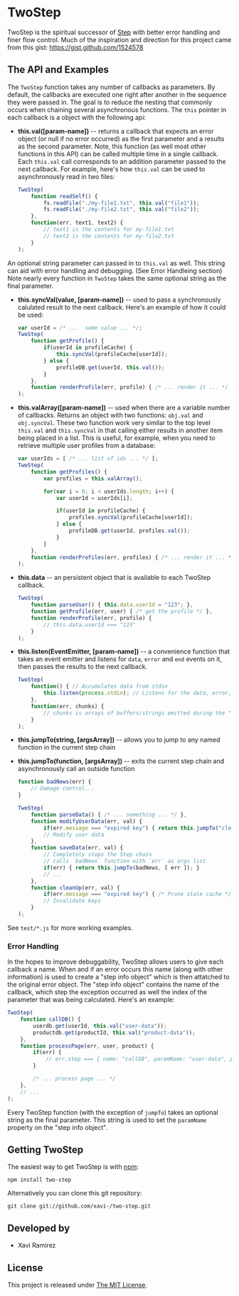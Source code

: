 # TwoStep

TwoStep is the spiritual successor of [Step](https://github.com/creationix/step) with better error handling and finer flow control.  Much of the inspiration and direction for this project came from this gist: https://gist.github.com/1524578

## The API and Examples

The `TwoStep` function takes any number of callbacks as parameters.  By default, the callbacks are executed one right after another in the sequence they were passed in.  The goal is to reduce the nesting that commonly occurs when chaining several asynchronous functions.  The `this` pointer in each callback is a object with the following api:

- **this.val([param-name])** -- returns a callback that expects an error object (or null if no error occurred) as the first parameter and a results as the second parameter.  Note, this function (as well most other functions in this API) can be called multiple time in a single callback.  Each `this.val` call corresponds to an addition parameter passed to the next callback.  For example, here's how `this.val` can be used to asynchronously read in two files:

	```javascript
	TwoStep(
		function readSelf() {
			fs.readFile("./my-file1.txt", this.val("file1"));
			fs.readFile("./my-file2.txt", this.val("file2"));
		},
		function(err, text1, text2) {
			// text1 is the contents for my-file1.txt
			// text2 is the contents for my-file2.txt
		}
	);
	```
An optional string parameter can passed in to `this.val` as well.  This string can aid with error handling and debugging. (See Error Handleing section)  Note nearly every function in `TwoStep` takes the same optional string as the final parameter.
- **this.syncVal(value, [param-name])** -- used to pass a synchronously calulated result to the next callback.  Here's an example of how it could be used:

	```javascript
	var userId = /* ...  some value ... */;
	TwoStep(
		function getProfile() {
			if(userId in profileCache) {
				this.syncVal(profileCache[userId]);
			} else {
				profileDB.get(userId, this.val());
			}
		},
		function renderProfile(err, profile) { /* ... render it ... */ }
	);
	```
- **this.valArray([param-name])** -- used when there are a variable number of callbacks.  Returns an object with two functions: `obj.val` and `obj.syncVal`.  These two function work very similar to the top level `this.val` and `this.syncVal` in that calling either results in another item being placed in a list.  This is useful, for example, when you need to retrieve multiple user profiles from a database:

	```javascript
	var userIds = [ /* ... list of ids ... */ ];
	TwoStep(
		function getProfiles() {
			var profiles = this.valArray();

			for(var i = 0; i < userIds.length; i++) {
				var userId = userIds[i];

				if(userId in profileCache) {
					profiles.syncVal(profileCache[userId]);
				} else {
					profileDB.get(userId, profiles.val());
				}
			}
		},
		function renderProfiles(err, profiles) { /* ... render it ... */ }
	);
	```
- **this.data** -- an persistent object that is available to each TwoStep callback.

	```javascript
	TwoStep(
		function parseUser() { this.data.userId = "123"; },
		function getProfile(err, user) { /* get the profile */ },
		function renderProfile(err, profile) {
			// this.data.userId === "123"
		}
	);
	```
- **this.listen(EventEmitter, [param-name])** -- a convenience function that takes an event emitter and listens for `data`, `error` and `end` events on it, then passes the results to the next callback.

	```javascript
	TwoStep(
		function() { // Accumulates data from stdin
			this.listen(process.stdin); // Listens for the data, error, end events
		},
		function(err, chunks) {
			// chunks is arrays of buffers/strings emitted during the "data" event
		}
	);
	```
- **this.jumpTo(string, [argsArray])** -- allows you to jump to any named function in the current step chain
- **this.jumpTo(function, [argsArray])** -- exits the current step chain and asynchronously call an outside function

	```javascript
	function badNews(err) {
		// Damage control...
	}

	TwoStep(
		function parseData() { /* ... something ... */ },
		function modifyUserData(err, val) {
			if(err.message === "expired key") { return this.jumpTo("cleanup", [ err ]); }
			// Modify user data
		},
		function saveData(err, val) {
			// Completely stops the Step chain
			// calls `badNews` function with `err` as args list
			if(err) { return this.jumpTo(badNews, [ err ]); }
			// ...
		},
		function cleanUp(err, val) {
			if(err.message === "expired key") { /* Prune stale cache */ }
			// Invalidate keys
		}
	);
	```

See `test/*.js` for more working examples.

### Error Handling

In the hopes to improve debuggability, TwoStep allows users to give each callback a name.  When and if an error occurs this name (along with other information) is used to create a "step info object" which is then attatched to the original error object.  The "step info object" contains the name of the callback, which step the exception occurred as well the index of the parameter that was being calculated.  Here's an example:

```javascript
TwoStep(
	function callDB() {
		userdb.get(userId, this.val("user-data"));
		productdb.get(productId, this.val("product-data"));
	},
	function processPage(err, user, product) {
		if(err) {
			// err.step === { name: "callDB", paramName: "user-data", paramIdx: 1 }
		}

		/* ... process page ... */
	},
	// ...
);
```

Every TwoStep function (with the exception of `jumpTo`) takes an optional string as the final parameter.  This string is used to set the `paramName` property on the "step info object".

## Getting TwoStep

The easiest way to get TwoStep is with [npm](http://npmjs.org/):

	npm install two-step

Alternatively you can clone this git repository:

	git clone git://github.com/xavi-/two-step.git

## Developed by
* Xavi Ramirez

## License
This project is released under [The MIT License](http://www.opensource.org/licenses/mit-license.php).
